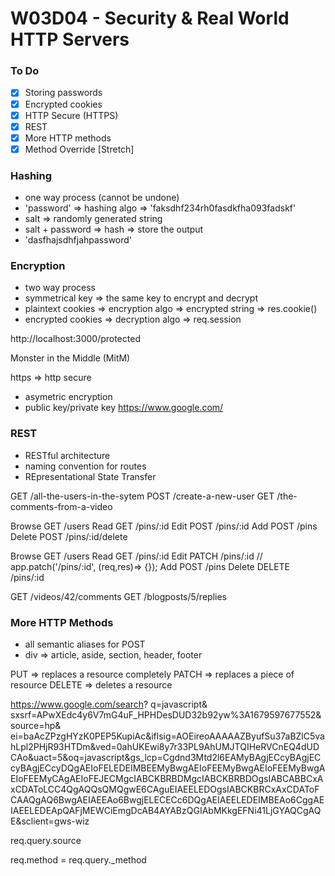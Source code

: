 # W03D04 - Security & Real World HTTP Servers

### To Do
- [x] Storing passwords
- [x] Encrypted cookies
- [x] HTTP Secure (HTTPS)
- [x] REST
- [x] More HTTP methods
- [x] Method Override [Stretch]

### Hashing
* one way process (cannot be undone)
* 'password' => hashing algo => 'faksdhf234rh0fasdkfha093fadskf'
* salt => randomly generated string
* salt + password => hash => store the output
* 'dasfhajsdhfjahpassword'

### Encryption
* two way process
* symmetrical key => the same key to encrypt and decrypt
* plaintext cookies => encryption algo => encrypted string => res.cookie()
* encrypted cookies => decryption algo => req.session


http://localhost:3000/protected

Monster in the Middle (MitM)

https => http secure
* asymetric encryption
* public key/private key
https://www.google.com/


### REST
* RESTful architecture
* naming convention for routes
* REpresentational State Transfer

GET /all-the-users-in-the-sytem
POST /create-a-new-user
GET /the-comments-from-a-video

Browse  GET   /users
Read    GET   /pins/:id
Edit    POST  /pins/:id
Add     POST  /pins
Delete  POST  /pins/:id/delete

Browse  GET     /users
Read    GET     /pins/:id
Edit    PATCH   /pins/:id  // app.patch('/pins/:id', (req,res)=> {});
Add     POST    /pins
Delete  DELETE  /pins/:id

GET /videos/42/comments
GET /blogposts/5/replies


### More HTTP Methods
* all semantic aliases for POST
* div => article, aside, section, header, footer

PUT => replaces a resource completely
PATCH => replaces a piece of resource
DELETE => deletes a resource


https://www.google.com/search?
q=javascript&
sxsrf=APwXEdc4y6V7mG4uF_HPHDesDUD32b92yw%3A1679597677552&
source=hp&
ei=baAcZPzgHYzK0PEP5KupiAc&iflsig=AOEireoAAAAAZByufSu37aBZlC5vahLpl2PHjR93HTDm&ved=0ahUKEwi8y7r33PL9AhUMJTQIHeRVCnEQ4dUDCAo&uact=5&oq=javascript&gs_lcp=Cgdnd3Mtd2l6EAMyBAgjECcyBAgjECcyBAgjECcyDQgAEIoFELEDEIMBEEMyBwgAEIoFEEMyBwgAEIoFEEMyBwgAEIoFEEMyCAgAEIoFEJECMgcIABCKBRBDMgcIABCKBRBDOgsIABCABBCxAxCDAToLCC4QgAQQsQMQgwE6CAguEIAEELEDOgsIABCKBRCxAxCDAToFCAAQgAQ6BwgAEIAEEAo6BwgjELECECc6DQgAEIAEELEDEIMBEAo6CggAEIAEELEDEApQAFjMEWCiEmgDcAB4AYABzQGIAbMKkgEFNi41LjGYAQCgAQE&sclient=gws-wiz

req.query.source


req.method = req.query._method